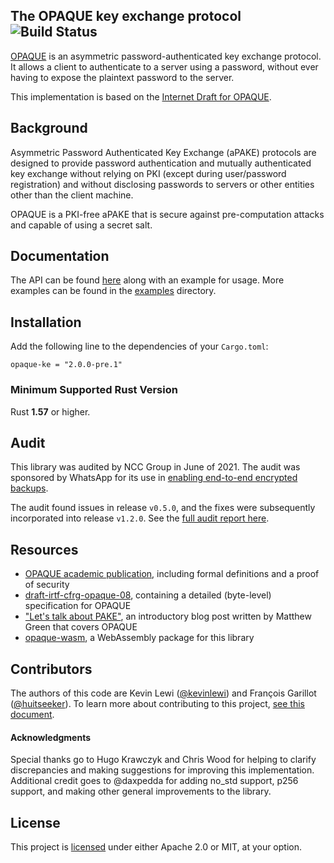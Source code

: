 ##  The OPAQUE key exchange protocol ![Build Status](https://github.com/novifinancial/opaque-ke/workflows/Rust%20CI/badge.svg)

[OPAQUE](https://eprint.iacr.org/2018/163.pdf) is an asymmetric password-authenticated key exchange protocol. It allows a client to authenticate to a server using a password, without ever having to expose the plaintext password to the server.

This implementation is based on the [Internet Draft for OPAQUE](https://github.com/cfrg/draft-irtf-cfrg-opaque).

Background
----------

Asymmetric Password Authenticated Key Exchange (aPAKE) protocols are designed to provide password authentication and mutually authenticated key exchange without relying on PKI (except during user/password registration) and without disclosing passwords to servers or other entities other than the client machine.

OPAQUE is a PKI-free aPAKE that is secure against pre-computation attacks and capable of using a secret salt.

Documentation
-------------

The API can be found [here](https://docs.rs/opaque-ke/) along with an example for usage. More examples can be found in the [examples](./examples) directory.

Installation
------------

Add the following line to the dependencies of your `Cargo.toml`:

```
opaque-ke = "2.0.0-pre.1"
```

### Minimum Supported Rust Version

Rust **1.57** or higher.

Audit
-----

This library was audited by NCC Group in June of 2021. The audit was sponsored by WhatsApp for its use in [enabling end-to-end encrypted backups](https://engineering.fb.com/2021/09/10/security/whatsapp-e2ee-backups/).

The audit found issues in release `v0.5.0`, and the fixes were subsequently incorporated into release `v1.2.0`. See the [full audit report here](https://research.nccgroup.com/2021/12/13/public-report-whatsapp-opaque-ke-cryptographic-implementation-review/).

Resources
---------

- [OPAQUE academic publication](https://eprint.iacr.org/2018/163.pdf), including formal definitions and a proof of security
- [draft-irtf-cfrg-opaque-08](https://datatracker.ietf.org/doc/draft-irtf-cfrg-opaque/08/), containing a detailed (byte-level) specification for OPAQUE
- ["Let's talk about PAKE"](https://blog.cryptographyengineering.com/2018/10/19/lets-talk-about-pake/), an introductory blog post written by Matthew Green that covers OPAQUE
- [opaque-wasm](https://github.com/marucjmar/opaque-wasm), a WebAssembly package for this library

Contributors
------------

The authors of this code are Kevin Lewi
([@kevinlewi](https://github.com/kevinlewi)) and François Garillot ([@huitseeker](https://github.com/huitseeker)).
To learn more about contributing to this project, [see this document](./CONTRIBUTING.md).

#### Acknowledgments

Special thanks go to Hugo Krawczyk and Chris Wood for helping to clarify discrepancies and making suggestions for improving
this implementation. Additional credit goes to @daxpedda for adding no_std support, p256 support, and making other general
improvements to the library.

License
-------

This project is [licensed](./LICENSE) under either Apache 2.0 or MIT, at your option.
